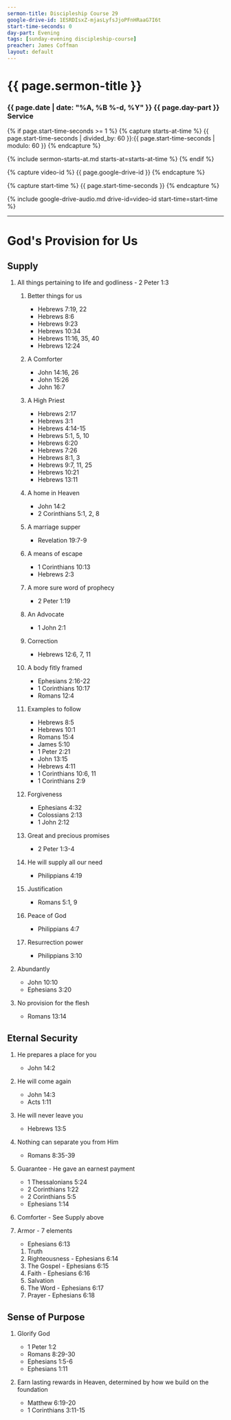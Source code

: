 ```yaml
---
sermon-title: Discipleship Course 29
google-drive-id: 1ESRDIsxZ-mjasLyfsJjoPFnHRaaG7I6t
start-time-seconds: 0
day-part: Evening
tags: [sunday-evening discipleship-course]
preacher: James Coffman
layout: default
---
```


# {{ page.sermon-title }}

### {{ page.date | date: "%A, %B %-d, %Y" }} {{ page.day-part }} Service

{% if page.start-time-seconds >= 1 %}
{% capture starts-at-time %}
{{ page.start-time-seconds | divided_by: 60 }}:{{ page.start-time-seconds | modulo: 60 }}
{% endcapture %}

{% include sermon-starts-at.md starts-at=starts-at-time %}
{% endif %}

{% capture video-id %}
{{ page.google-drive-id }}
{% endcapture %}

{% capture start-time %}
{{ page.start-time-seconds }}
{% endcapture %}

{% include google-drive-audio.md drive-id=video-id start-time=start-time %}

***

# God's Provision for Us

## Supply

1. All things pertaining to life and godliness - 2 Peter 1:3

    1. Better things for us

        - Hebrews 7:19, 22
        - Hebrews 8:6
        - Hebrews 9:23
        - Hebrews 10:34
        - Hebrews 11:16, 35, 40
        - Hebrews 12:24

    2. A Comforter

        - John 14:16, 26
        - John 15:26
        - John 16:7

    3. A High Priest

        - Hebrews 2:17
        - Hebrews 3:1
        - Hebrews 4:14-15
        - Hebrews 5:1, 5, 10
        - Hebrews 6:20
        - Hebrews 7:26
        - Hebrews 8:1, 3
        - Hebrews 9:7, 11, 25
        - Hebrews 10:21
        - Hebrews 13:11

    4. A home in Heaven

        - John 14:2
        - 2 Corinthians 5:1, 2, 8

    5. A marriage supper

        - Revelation 19:7-9

    6. A means of escape

        - 1 Corinthians 10:13
        - Hebrews 2:3

    7. A more sure word of prophecy

        - 2 Peter 1:19

    8. An Advocate

        - 1 John 2:1

    9. Correction

        - Hebrews 12:6, 7, 11

    10. A body fitly framed

        - Ephesians 2:16-22
        - 1 Corinthians 10:17
        - Romans 12:4

    11. Examples to follow

        - Hebrews 8:5
        - Hebrews 10:1
        - Romans 15:4
        - James 5:10
        - 1 Peter 2:21
        - John 13:15
        - Hebrews 4:11
        - 1 Corinthians 10:6, 11
        - 1 Corinthians 2:9

    12. Forgiveness

        - Ephesians 4:32
        - Colossians 2:13
        - 1 John 2:12

    13. Great and precious promises

        - 2 Peter 1:3-4

    14. He will supply all our need

        - Philippians 4:19

    15. Justification

        - Romans 5:1, 9

    16. Peace of God

        - Philippians 4:7

    17. Resurrection power

        - Philippians 3:10

2. Abundantly

    - John 10:10
    - Ephesians 3:20

3. No provision for the flesh

    - Romans 13:14

## Eternal Security

1. He prepares a place for you

    - John 14:2

2. He will come again

    - John 14:3
    - Acts 1:11

3. He will never leave you

    - Hebrews 13:5

4. Nothing can separate you from Him

    - Romans 8:35-39

5. Guarantee - He gave an earnest payment

    - 1 Thessalonians 5:24
    - 2 Corinthians 1:22
    - 2 Corinthians 5:5
    - Ephesians 1:14

6. Comforter - See Supply above

7. Armor - 7 elements

    - Ephesians 6:13

    1. Truth
    2. Righteousness - Ephesians 6:14
    3. The Gospel - Ephesians 6:15
    4. Faith - Ephesians 6:16
    5. Salvation
    6. The Word - Ephesians 6:17
    7. Prayer - Ephesians 6:18

## Sense of Purpose

1. Glorify God

    - 1 Peter 1:2
    - Romans 8:29-30
    - Ephesians 1:5-6
    - Ephesians 1:11

2. Earn lasting rewards in Heaven, determined by how we build on the foundation

    - Matthew 6:19-20
    - 1 Corinthians 3:11-15
